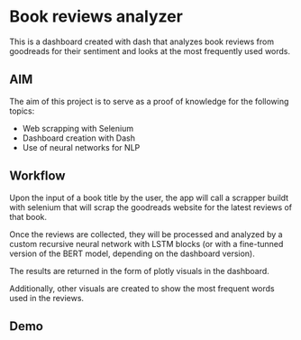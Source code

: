 # Book reviews analyzer

This is a dashboard created with dash that analyzes book reviews from goodreads for their sentiment and looks at the most frequently used words.

## AIM

The aim of this project is to serve as a proof of knowledge for the following topics:
+   Web scrapping with Selenium
+   Dashboard creation with Dash
+   Use of neural networks for NLP

## Workflow

Upon the input of a book title by the user, the app will call a scrapper buildt with selenium that will scrap the goodreads website for the latest reviews of that book. 

Once the reviews are collected, they will be processed and analyzed by a custom recursive neural network with LSTM blocks (or with a fine-tunned version of the BERT model, depending on the dashboard version).

The results are returned in the form of plotly visuals in the dashboard.

Additionally, other visuals are created to show the most frequent words used in the reviews.

## Demo

